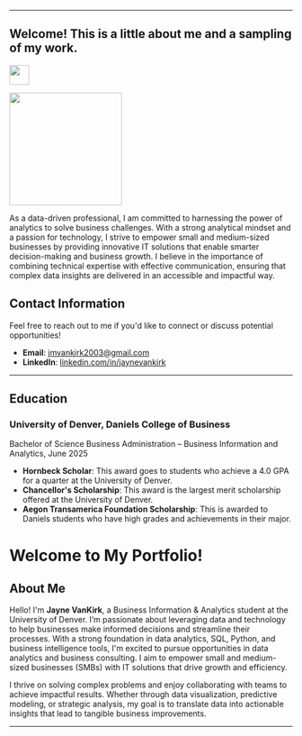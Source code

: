 <a name="top"></a>
<hr>

## Welcome! This is a little about me and a sampling of my work.
[<img src="https://user-images.githubusercontent.com/91146906/162140860-bfb69654-5603-49bd-a7a1-a836ab1c772c.svg" height="35"/>](Education.md)

<p align="left">
  <img src="https://github.com/jayne-vankirk/images/blob/2c2c7d031e6b7f059bbabb51caee498c0928a00e/65451%20-%20SASE%20National%20Conference%202024.jpeg" width="200">
</p>

As a data-driven professional, I am committed to harnessing the power of analytics to solve business challenges. With a strong analytical mindset and a passion for technology, I strive to empower small and medium-sized businesses by providing innovative IT solutions that enable smarter decision-making and business growth. I believe in the importance of combining technical expertise with effective communication, ensuring that complex data insights are delivered in an accessible and impactful way.


## Contact Information

Feel free to reach out to me if you'd like to connect or discuss potential opportunities!

- **Email**: [jmvankirk2003@gmail.com](mailto:jmvankirk2003@gmail.com)
- **LinkedIn**: [linkedin.com/in/jaynevankirk](https://www.linkedin.com/in/jayne-vankirk)


<a name="Education"></a>
<hr>

## Education
### University of Denver, Daniels College of Business
Bachelor of Science Business Administration – Business Information and Analytics, June 2025

<ul>
  <li><b>Hornbeck Scholar</b>: This award goes to students who achieve a 4.0 GPA for a quarter at the University of Denver.</li>
  <li><b>Chancellor's Scholarship</b>: This award is the largest merit scholarship offered at the University of Denver.</li>
  <li><b>Aegon Transamerica Foundation Scholarship</b>: This is awarded to Daniels students who have high grades and achievements in their major.</li>
</ul>


# Welcome to My Portfolio!

## About Me

Hello! I'm **Jayne VanKirk**, a Business Information & Analytics student at the University of Denver. I’m passionate about leveraging data and technology to help businesses make informed decisions and streamline their processes. With a strong foundation in data analytics, SQL, Python, and business intelligence tools, I'm excited to pursue opportunities in data analytics and business consulting. I aim to empower small and medium-sized businesses (SMBs) with IT solutions that drive growth and efficiency.

I thrive on solving complex problems and enjoy collaborating with teams to achieve impactful results. Whether through data visualization, predictive modeling, or strategic analysis, my goal is to translate data into actionable insights that lead to tangible business improvements.

---


